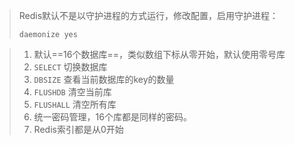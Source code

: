 >Redis默认不是以守护进程的方式运行，修改配置，启用守护进程：
>
>`daemonize yes`

>1. 默认==16个数据库==，类似数组下标从零开始，默认使用零号库
>2. `SELECT` 切换数据库
>3. `DBSIZE` 查看当前数据库的key的数量
>4. `FLUSHDB` 清空当前库
>5. `FLUSHALL` 清空所有库
>6. 统一密码管理，16个库都是同样的密码。
>7. Redis索引都是从0开始

